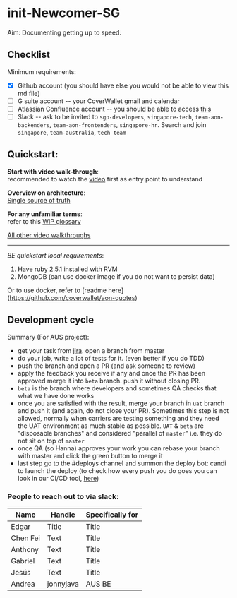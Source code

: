 # init-Newcomer-SG

Aim: Documenting getting up to speed.

## Checklist

Minimum requirements:
- [x] Github account (you should have else you would not be able to view this md file)
- [ ] G suite account -- your CoverWallet gmail and calendar
- [ ] Atlassian Confluence account -- you should be able to access [this](https://coverwallet.atlassian.net/wiki/spaces/TECH/overview)
- [ ] Slack -- ask to be invited to `sgp-developers`, `singapore-tech`, `team-aon-backenders`, `team-aon-frontenders`, `singapore-hr`. Search and join `singapore`, `team-australia`, `tech team`

## Quickstart:

**Start with video walk-through**:  
recommended to watch the [video](https://drive.google.com/file/d/1dF6qiQW4OEI6gnVGh5m4-b99ZBF-vKEH/view) first as entry point to understand

**Overview on architecture**:  
[Single source of truth](https://coverwallet.atlassian.net/wiki/spaces/AON/pages/2324529185/Australia+technical+Overview)

**For any unfamiliar terms**:  
refer to this [WIP glossary](https://coverwallet.atlassian.net/wiki/spaces/AON/pages/2686779454/Basic+AUS+glossary)

[All other video walkthroughs](https://drive.google.com/drive/folders/1RPiGurBoze4UPhXh7BNZTOn5gtKH713Y)

---

*BE quickstart local requirements*:
1. Have ruby 2.5.1 installed with RVM
2. MongoDB (can use docker image if you do not want to persist data)

Or to use docker, refer to [readme here] (https://github.com/coverwallet/aon-quotes)

## Development cycle

Summary (For AUS project):
- get your task from [jira](https://coverwallet.atlassian.net/secure/RapidBoard.jspa?rapidView=120&projectKey=AONC#). open a branch from master
- do your job, write a lot of tests for it. (even better if you do TDD)
- push the branch and open a PR (and ask someone to review)
- apply the feedback you receive if any and once the PR has been approved merge it into `beta` branch. push it without closing PR.
- `beta` is the branch where developers and sometimes QA checks that what we have done works
- once you are satisfied with the result, merge your branch in `uat` branch and push it (and again, do not close your PR). Sometimes this step is not allowed, normally when carriers are testing something and they need the UAT environment as much stable as possible. `UAT` & `beta` are "disposable branches" and considered "parallel of `master`" i.e. they do not sit on top of `master`
- once QA (so Hanna) approves your work you can rebase your branch with master and click the green button to merge it
- last step go to the #deploys channel and summon the deploy bot: candi to launch the deploy (to check how every push you do goes you can look in our CI/CD tool, [here](https://app.circleci.com/pipelines/github/coverwallet/aon-quotes))


### People to reach out to via slack:

| Name      | Handle | Specifically for |
| ----------- | ----------- | ----------- |
| Edgar      | Title       | Title       |
| Chen Fei   | Text        | Title       |
| Anthony   | Text        | Title       |
| Gabriel   | Text        | Title       |
| Jesús   | Text        | Title       |
| Andrea   | jonnyjava        | AUS BE       |
